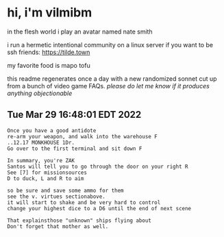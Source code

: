 # hi, i'm vilmibm

in the flesh world i play an avatar named nate smith

i run a hermetic intentional community on a linux server if you want to be ssh friends: https://tilde.town

my favorite food is mapo tofu

this readme regenerates once a day with a new randomized sonnet cut up from a bunch of video game FAQs.
_please do let me know if it produces anything objectionable_

## Tue Mar 29 16:48:01 EDT 2022

    Once you have a good antidote
    re-arm your weapon, and walk into the warehouse F
    ..12.17 MONKHOUSE 1Dr.
    Go over to the first terminal and sit down F
    
    In summary, you're ZAK
    Santos will tell you to go through the door on your right R
    See [7] for missionsources
    D to duck, L and R to aim
    
    so be sure and save some ammo for them
    see the v. virtues sectionabove.
    it will start to shake and be very hard to control
    change your highest dice to a D6 until the end of next scene
    
    That explainsthose "unknown" ships flying about
    Don't forget that mother as well.
